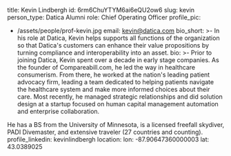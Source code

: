 title: Kevin Lindbergh
id: 6rm6ChuYTYM6ai6eQU2ow6
slug: kevin
person_type: Datica Alumni
role: Chief Operating Officer
profile_pic:
  - /assets/people/prof-kevin.jpg
email: kevin@datica.com
bio_short: >-
  In his role at Datica, Kevin helps supports all functions of the organization
  so that Datica's customers can enhance their value propositions by turning
  compliance and interoperability into an asset.
bio: >-
  Prior to joining Datica, Kevin spent over a decade in early stage companies.
  As the founder of Compareabill.com, he led the way in healthcare consumerism.
  From there, he worked at the nation's leading patient advocacy firm, leading a
  team dedicated to helping patients navigate the healthcare system and make
  more informed choices about their care. Most recently, he managed strategic
  relationships and did solution design at a startup focused on human capital
  management automation and enterprise collaboration.


  He has a BS from the University of Minnesota, is a licensed freefall skydiver,
  PADI Divemaster, and extensive traveler (27 countries and counting).
profile_linkedin: kevinlindbergh
location:
  lon: -87.90647360000003
  lat: 43.0389025
